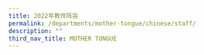 ```yaml
---
title: 2022年教师阵容
permalink: /departments/mother-tongue/chinese/staff/
description: ""
third_nav_title: MOTHER TONGUE
---
```

